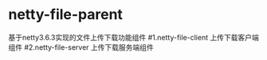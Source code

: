 # netty-file-parent
基于netty3.6.3实现的文件上传下载功能组件
#1.netty-file-client
上传下载客户端组件
#2.netty-file-server
上传下载服务端组件
